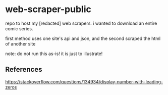 # web-scraper-public
repo to host my [redacted] web scrapers.  i wanted to download an entire comic series.

first method uses one site's api and json, and the second scraped the html of another site

note: do not run this as-is!  it is just to illustrate!

## References
https://stackoverflow.com/questions/134934/display-number-with-leading-zeros
